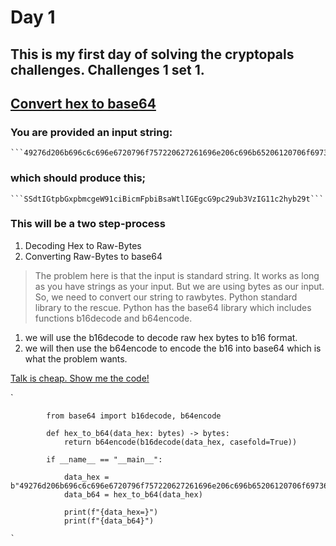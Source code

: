 # Day 1

## This is my first day of solving the cryptopals challenges. Challenges 1 set 1. 

## [Convert hex to base64](https://cryptopals.com/sets/1/challenges/1)

### You are provided an input string:
    ```49276d206b696c6c696e6720796f757220627261696e206c696b65206120706f69736f6e6f7573206d757368726f6f6d```

### which should produce this;
    ```SSdtIGtpbGxpbmcgeW91ciBicmFpbiBsaWtlIGEgcG9pc29ub3VzIG11c2hyb29t```

### This will be a two step-process
1. Decoding Hex to Raw-Bytes
2. Converting Raw-Bytes to base64

> The problem here is that the input is standard string. It works as long as you have strings as your input. But we are using  bytes as our input. So, we need to convert our string to rawbytes.
Python standard library to the rescue. Python has the base64 library which includes functions b16decode and b64encode.
>
1. we will use the b16decode to decode raw hex bytes to b16 format.
2. we will then use the b64encode to encode the b16 into base64 which is what the problem wants.

[Talk is cheap. Show me the code!](https://www.goodreads.com/quotes/437173-talk-is-cheap-show-me-the-code)

`

            from base64 import b16decode, b64encode

            def hex_to_b64(data_hex: bytes) -> bytes:
                return b64encode(b16decode(data_hex, casefold=True))

            if __name__ == "__main__":

                data_hex = b"49276d206b696c6c696e6720796f757220627261696e206c696b65206120706f69736f6e6f7573206d757368726f6f6d"  
                data_b64 = hex_to_b64(data_hex)

                print(f"{data_hex=}")
                print(f"{data_b64}")
                
    `